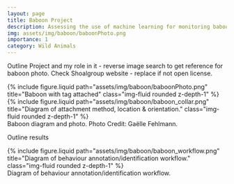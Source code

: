 ```yaml
---
layout: page
title: Baboon Project
description: Assessing the use of machine learning for monitoring baboon raiding behaviours. Photo Credit&#58; Gaëlle Fehlmann.
img: assets/img/baboon/baboonPhoto.png
importance: 1
category: Wild Animals
---
```


Outline Project and my role in it - reverse image search to get reference for baboon photo. Check Shoalgroup website - replace if not open license.

<div class="row">
    <div class="col-sm mt-3 mt-md-0">
        {% include figure.liquid path="assets/img/baboon/baboonPhoto.png" title="Baboon with tag attached" class="img-fluid rounded z-depth-1" %}
    </div>
	<div class="col-sm mt-3 mt-md-0">
        {% include figure.liquid path="assets/img/baboon/baboon_collar.png" title="Diagram of attachment method, location & orientation." class="img-fluid rounded z-depth-1" %}
    </div>
</div>
<div class="caption">
    Baboon diagram and photo. Photo Credit: Gaëlle Fehlmann.
</div>

Outline results

<div class="row">
    <div class="col-sm-4 mt-3 mt-md-0">
        {% include figure.liquid path="assets/img/baboon/baboon_workflow.png" title="Diagram of behaviour annotation/identification workflow." class="img-fluid rounded z-depth-1" %}
    </div>
</div>
<div class="caption left-caption">
    Diagram of behaviour annotation/identification workflow.
</div>
